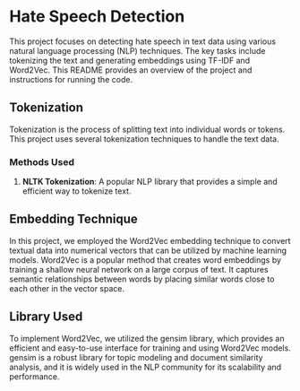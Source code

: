 # Hate Speech Detection

This project focuses on detecting hate speech in text data using various natural language processing (NLP) techniques. The key tasks include tokenizing the text and generating embeddings using TF-IDF and Word2Vec. This README provides an overview of the project and instructions for running the code.


## Tokenization

Tokenization is the process of splitting text into individual words or tokens. This project uses several tokenization techniques to handle the text data.

### Methods Used

1. **NLTK Tokenization**: A popular NLP library that provides a simple and efficient way to tokenize text.


## Embedding Technique

In this project, we employed the Word2Vec embedding technique to convert textual data into numerical vectors that can be utilized by machine learning models. Word2Vec is a popular method that creates word embeddings by training a shallow neural network on a large corpus of text. It captures semantic relationships between words by placing similar words close to each other in the vector space.

## Library Used
To implement Word2Vec, we utilized the gensim library, which provides an efficient and easy-to-use interface for training and using Word2Vec models. gensim is a robust library for topic modeling and document similarity analysis, and it is widely used in the NLP community for its scalability and performance.
